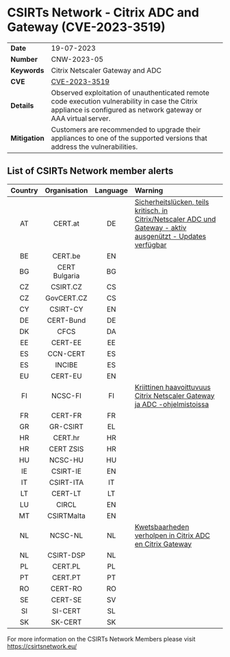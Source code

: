 # CSIRTs Network - Citrix ADC and Gateway (CVE-2023-3519)

|   |   |
|---|---|
| **Date** | 19-07-2023 |
| **Number** | CNW-2023-05 | 
| **Keywords** | Citrix Netscaler Gateway and ADC | 
| **CVE** | [CVE-2023-3519](https://support.citrix.com/article/CTX561482/citrix-adc-and-citrix-gateway-security-bulletin-for-cve20233519-cve20233466-cve20233467) | 
| **Details** | Observed exploitation of unauthenticated remote code execution vulnerability in case the Citrix appliance is configured as network gateway or AAA virtual server. |
| **Mitigation** | Customers are recommended to upgrade their appliances to one of the supported versions that address the vulnerabilities. |

## List of CSIRTs Network member alerts

| Country | Organisation | Language | Warning |
| :-----: | :----------: | :------: | :------ | 
| AT | CERT.at | DE | [Sicherheitslücken, teils kritisch, in Citrix/Netscaler ADC und Gateway - aktiv ausgenützt - Updates verfügbar](https://cert.at/de/warnungen/2023/7/sicherheitslucken-teil-kritisch-in-citrixnetscaler-adc-und-gateway-updates-verfugbar) |
| BE | CERT.be | EN | |
| BG | CERT Bulgaria | BG | |
| CZ | CSIRT.CZ | CS | |
| CZ | GovCERT.CZ | CS | |
| CY | CSIRT-CY | EN | |
| DE | CERT-Bund | DE | |
| DK | CFCS | DA | |
| EE | CERT-EE | EE | |
| ES | CCN-CERT | ES | |
| ES | INCIBE | ES | |
| EU | CERT-EU | EN | |
| FI | NCSC-FI | FI | [Kriittinen haavoittuvuus Citrix Netscaler Gateway ja ADC -ohjelmistoissa](https://www.kyberturvallisuuskeskus.fi/fi/haavoittuvuus_11/2023) |
| FR | CERT-FR | FR | |
| GR | GR-CSIRT | EL | |
| HR | CERT.hr | HR | |
| HR | CERT ZSIS | HR | |
| HU | NCSC-HU | HU | |
| IE | CSIRT-IE | EN | |
| IT | CSIRT-ITA | IT | |
| LT | CERT-LT | LT | |
| LU | CIRCL | EN | |
| MT | CSIRTMalta | EN | |
| NL | NCSC-NL | NL | [Kwetsbaarheden verholpen in Citrix ADC en Citrix Gateway](https://www.ncsc.nl/actueel/advisory?id=NCSC-2023-0353) |
| NL | CSIRT-DSP | NL | |
| PL | CERT.PL | PL | |
| PT | CERT.PT | PT | |
| RO | CERT-RO | RO | |
| SE | CERT-SE | SV | |
| SI | SI-CERT | SL | |
| SK | SK-CERT | SK | |

 

For more information on the CSIRTs Network Members please visit https://csirtsnetwork.eu/ 
